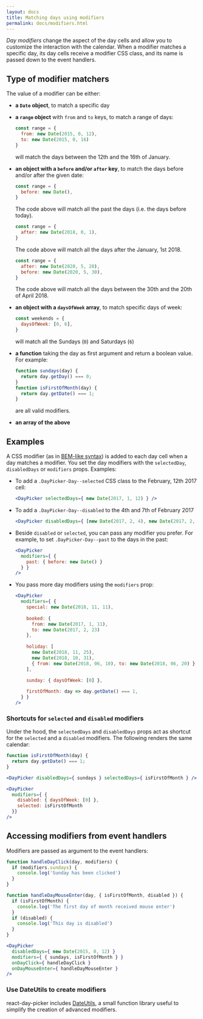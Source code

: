 ```yaml
---
layout: docs
title: Matching days using modifiers
permalink: docs/modifiers.html
---
```


_Day modifiers_ change the aspect of the day cells and allow you to customize the interaction with the calendar. When a modifier matches a specific day, its day cells receive a modifier CSS class, and its name is passed down to the event handlers.

## Type of modifier matchers

The value of a modifier can be either:

- **a `Date` object**, to match a specific day
- **a `range` object** with `from` and `to` keys, to match a range of days:

  ```js
  const range = { 
    from: new Date(2015, 0, 12), 
    to: new Date(2015, 0, 16) 
  }
  ```
  will match the days between the 12th and the 16th of January.

- **an object with a `before` and/or `after` key**, to match the days before and/or after the given date:
  
  ```js
  const range = { 
    before: new Date(),
  }
  ```
  The code above will match all the past the days (i.e. the days before today).

  ```js
  const range = { 
    after: new Date(2018, 0, 1), 
  }
  ```

  The code above will match all the days after the January, 1st 2018.

  ```js
  const range = { 
    after: new Date(2020, 5, 20), 
    before: new Date(2020, 5, 30), 
  }
  ```

  The code above will match all the days between the 30th and the 20th of April 2018.

- **an object with a `daysOfWeek` array**, to match specific days of week:

  ```js
  const weekends = { 
    daysOfWeek: [0, 6],
  }
  ```

  will match all the Sundays (`0`) and Saturdays (`6`)

- **a function** taking the day as first argument and return a boolean value. For example:
  
  ```js
  function sundays(day) {
    return day.getDay() === 0;
  }
  function isFirstOfMonth(day) {
    return day.getDate() === 1;
  }
  ```
  are all valid modifiers.

- **an array of the above** 

## Examples

A CSS modifier (as in [BEM-like syntax](https://css-tricks.com/bem-101/)) is added to each day cell when a day matches a modifier. You set the day modifiers with the `selectedDay`, `disabledDays` or `modifiers` props. Examples:

* To add a `.DayPicker-Day--selected` CSS class to the February, 12th 2017 cell:

  ```jsx
  <DayPicker selectedDays={ new Date(2017, 1, 12) } />
  ```

* To add a `.DayPicker-Day--disabled` to the 4th and 7th of February 2017

  ```jsx
  <DayPicker disabledDays={ [new Date(2017, 2, 4), new Date(2017, 2, 7)] } />
  ```

* Beside `disabled` or `selected`, you can pass any modifier you prefer. For example, to set `.DayPicker-Day--past` to the days in the past:

  ```jsx
  <DayPicker 
    modifiers={ { 
      past: { before: new Date() } 
    } }
  />
  ```

* You pass more day modifiers using the `modifiers` prop:

  ```jsx
  <DayPicker 
    modifiers={ { 
      special: new Date(2018, 11, 11),
      
      booked: { 
        from: new Date(2017, 1, 11), 
        to: new Date(2017, 2, 23) 
      },
      
      holiday: [
        new Date(2018, 11, 25), 
        new Date(2018, 10, 31),
        { from: new Date(2018, 06, 10), to: new Date(2018, 06, 20) }
      ],

      sunday: { daysOfWeek: [0] }, 
      
      firstOfMonth: day => day.getDate() === 1,
    } }
  />
  ```

### Shortcuts for `selected` and `disabled` modifiers

Under the hood, the `selectedDays` and `disabledDays` props act as shortcut for the `selected` and a `disabled` modifiers. The following renders the same calendar:

```jsx
function isFirstOfMonth(day) {
  return day.getDate() === 1;
}

<DayPicker disabledDays={ sundays } selectedDays={ isFirstOfMonth } />

<DayPicker 
  modifiers={ { 
    disabled: { daysOfWeek: [0] }, 
    selected: isFirstOfMonth 
  }} 
/>
```

## Accessing modifiers from event handlers

Modifiers are passed as argument to the event handlers:

```jsx
function handleDayClick(day, modifiers) {
  if (modifiers.sundays) {
    console.log('Sunday has been clicked')
  }
}

function handleDayMouseEnter(day, { isFirstOfMonth, disabled }) {
  if (isFirstOfMonth) {
    console.log('The first day of month received mouse enter')
  }
  if (disabled) {
    console.log('This day is disabled')
  }
}

<DayPicker
  disabledDays={ new Date(2015, 0, 12) }
  modifiers={ { sundays, isFirstOfMonth } }
  onDayClick={ handleDayClick }
  onDayMouseEnter={ handleDayMouseEnter }
/>
```

### Use DateUtils to create modifiers

react-day-picker includes [DateUtils](utils-date.md), a small function library useful to simplify the creation of advanced modifiers.
